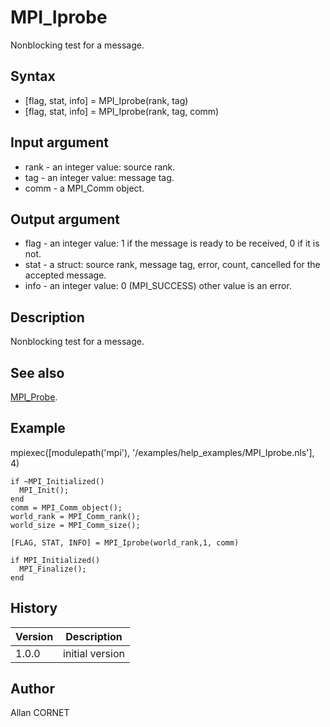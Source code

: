 

# MPI_Iprobe

Nonblocking test for a message.

## Syntax

- [flag, stat, info] = MPI_Iprobe(rank, tag)
- [flag, stat, info] = MPI_Iprobe(rank, tag, comm)

## Input argument

 - rank - an integer value: source rank.
 - tag - an integer value: message tag.
 - comm - a MPI_Comm object.

## Output argument

 - flag - an integer value: 1 if the message is ready to be received, 0 if it is not.
 - stat - a struct: source rank, message tag, error, count, cancelled for the accepted message.
 - info - an integer value:  0 (MPI_SUCCESS) other value is an error.

## Description


  <p>Nonblocking test for a message.</p>


## See also

[MPI_Probe](MPI_Probe.md).
## Example

mpiexec([modulepath('mpi'), '/examples/help_examples/MPI_Iprobe.nls'], 4)
```Nelson
if ~MPI_Initialized()
  MPI_Init();
end
comm = MPI_Comm_object();
world_rank = MPI_Comm_rank();
world_size = MPI_Comm_size();

[FLAG, STAT, INFO] = MPI_Iprobe(world_rank,1, comm)

if MPI_Initialized()
  MPI_Finalize();
end
```

## History

|Version|Description|
|------|------|
|1.0.0|initial version|


## Author

Allan CORNET



